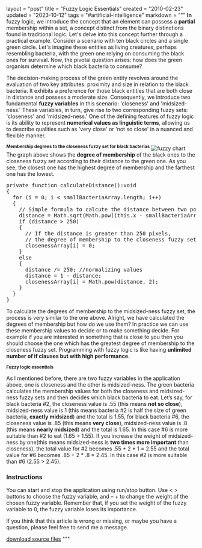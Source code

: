 layout = "post"
title = "Fuzzy Logic Essentials"
created = "2010-02-23"
updated = "2023-10-12"
tags = "#artificial-intelligence"
markdown = """
**In** fuzzy logic, we introduce the concept that an element can possess a **partial** membership within a set, a concept distinct from the binary distinctions found in traditional logic. Let's delve into this concept further through a practical example. Consider a scenario with ten black circles and a single green circle. Let's imagine these entities as living creatures, perhaps resembling bacteria, with the green one relying on consuming the black ones for survival. Now, the pivotal question arises: how does the green organism determine which black bacteria to consume?

The decision-making process of the green entity revolves around the evaluation of two key attributes: proximity and size in relation to the black bacteria. It exhibits a preference for those black entities that are both close in distance and possess a moderate size. Consequently, we introduce two fundamental **fuzzy variables** in this scenario: 'closeness' and 'midsized-ness.' These variables, in turn, give rise to two corresponding fuzzy sets: 'closeness' and 'midsized-ness.' One of the defining features of fuzzy logic is its ability to represent **numerical values as linguistic terms**, allowing us to describe qualities such as 'very close' or 'not so close' in a nuanced and flexible manner.

<sup>**Membership degrees to the closeness fuzzy set for black bacterias**</sup>
![fuzzy chart](/assets/2010/fuzzy_logic_essentials_chart.jpg)  
The graph above shows the **degree of membership** of the black ones to the closeness fuzzy set according to their distance to the green one. As you see, the closest one has the highest degree of membership and the farthest one has the lowest.

<pre class="prettyprint linenums">
private function calculateDistance():void
{
  for (i = 0; i < smallBacteriaArray.length; i++)
  {
    // Simple formula to calcute the distance between two points
    distance = Math.sqrt(Math.pow((this.x - smallBacteriaArray[i].x), 2) + Math.pow((this.y - smallBacteriaArray[i].y), 2));
    if (distance > 250)
    {
      // If the distance is greater than 250 pixels,
      // the degree of membership to the closeness fuzzy set is 0
      closenessArray[i] = 0;
    }
    else
    {
      distance /= 250; //normalizing values
      distance = 1 - distance;
      closenessArray[i] = Math.pow(distance, 2);
    }
  }
}
</pre>

To calculate the degrees of membership to the midsized-ness fuzzy set, the process is very similar to the one above. Alright, we have calculated the degrees of membership but how do we use them? In practice we can use these membership values to decide or to make something decide. For example if you are interested in something that is close to you then you should choose the one which has the greatest degree of membership to the closeness fuzzy set. Programming with fuzzy logic is like having **unlimited number of if clauses but with high performance**.

<sup>**Fuzzy logic essentials**</sup>
<canvas id="glcanvas" tabindex='1'></canvas>
<!-- Minified and statically hosted version of https://github.com/not-fl3/miniquad/blob/master/native/sapp-wasm/js/gl.js -->
<script src="https://not-fl3.github.io/miniquad-samples/gl.js"></script>
<script>load('/assets/2010/fuzzy_logic_essentials.wasm');</script><!-- Your compiled wasm file -->


As I mentioned before, there are two fuzzy variables in the application above, one is closeness and the other is midsized-ness. The green bacteria calculates the membership values for both the closeness and midsized-ness fuzzy sets and then decides which black bacteria to eat. Let’s say, for black bacteria #2, the closeness value is .55 (this means **not so close**), midsized-ness value is 1 (this means bacteria #2 is half the size of green bacteria, **exactly midsized**) and the total is 1.55, for black bacteria #6, the closeness value is .85 (this means **very close**), midsized-ness value is .8 (this means **nearly midsized**) and the total is 1.65. In this case #6 is more suitable than #2 to eat (1.65 > 1.55). If you increase the weight of midsized-ness by one(this means midsized-ness is **two times more important** than closeness), the total value for #2 becomes .55 + 2 * 1 = 2.55 and the total value for #6 becomes .85 + 2 * .8 = 2.45. In this case #2 is more suitable than #6 (2.55 > 2.45).

### Instructions

You can start and stop the application using run/stop button. Use < > buttons to choose the fuzzy variable, and – + to change the weight of the chosen fuzzy variable. Remember that, if you set the weight of the fuzzy variable to 0, the fuzzy variable loses its importance.

If you think that this article is wrong or missing, or maybe you have a question, please feel free to send me a message.

[download source files](/assets/2010/fuzzy_logic_essentials_source.zip)
"""
